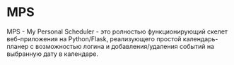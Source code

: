 # MPS
  MPS - My Personal Scheduler - это ролностью функционирующий скелет веб-приложения на Python/Flask, реализующего простой календарь-планер c возможностью логина и добавления/удаления событий на выбранную дату в календаре. 

